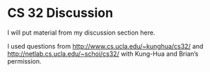 # CS 32 Discussion
I will put material from my discussion section here.


I used questions from http://www.cs.ucla.edu/~kunghua/cs32/ and http://netlab.cs.ucla.edu/~schoi/cs32/ with Kung-Hua and Brian’s permission.


